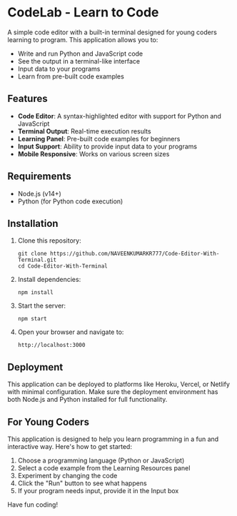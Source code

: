 # CodeLab - Learn to Code

A simple code editor with a built-in terminal designed for young coders learning to program. This application allows you to:

- Write and run Python and JavaScript code
- See the output in a terminal-like interface
- Input data to your programs
- Learn from pre-built code examples

## Features

- **Code Editor**: A syntax-highlighted editor with support for Python and JavaScript
- **Terminal Output**: Real-time execution results
- **Learning Panel**: Pre-built code examples for beginners
- **Input Support**: Ability to provide input data to your programs
- **Mobile Responsive**: Works on various screen sizes

## Requirements

- Node.js (v14+)
- Python (for Python code execution)

## Installation

1. Clone this repository:
   ```
   git clone https://github.com/NAVEENKUMARKR777/Code-Editor-With-Terminal.git
   cd Code-Editor-With-Terminal
   ```

2. Install dependencies:
   ```
   npm install
   ```

3. Start the server:
   ```
   npm start
   ```

4. Open your browser and navigate to:
   ```
   http://localhost:3000
   ```

## Deployment

This application can be deployed to platforms like Heroku, Vercel, or Netlify with minimal configuration. Make sure the deployment environment has both Node.js and Python installed for full functionality.

## For Young Coders

This application is designed to help you learn programming in a fun and interactive way. Here's how to get started:

1. Choose a programming language (Python or JavaScript)
2. Select a code example from the Learning Resources panel
3. Experiment by changing the code
4. Click the "Run" button to see what happens
5. If your program needs input, provide it in the Input box

Have fun coding! 
